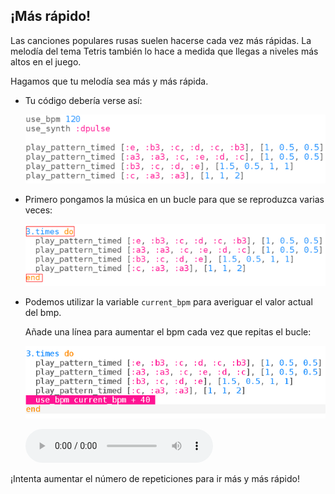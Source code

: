 ## ¡Más rápido!

Las canciones populares rusas suelen hacerse cada vez más rápidas. La melodía del tema Tetris también lo hace a medida que llegas a niveles más altos en el juego.

Hagamos que tu melodía sea más y más rápida.

+ Tu código debería verse así:
    
    ![captura de pantalla](images/tetris-part1.png)

+ Primero pongamos la música en un bucle para que se reproduzca varias veces:
    
    ![captura de pantalla](images/tetris-times.png)

+ Podemos utilizar la variable `current_bpm` para averiguar el valor actual del bmp.
    
    Añade una línea para aumentar el bpm cada vez que repitas el bucle:
    
    ![captura de pantalla](images/tetris-bpm.png)
    
    <div id="audio-preview" class="pdf-hidden">
    <audio controls preload> 
      <source src="resources/tetris-2.mp3" type="audio/mpeg"> Tu navegador no es compatible con el elemento <code>audio</code>. 
    </audio>
    </div>

¡Intenta aumentar el número de repeticiones para ir más y más rápido!